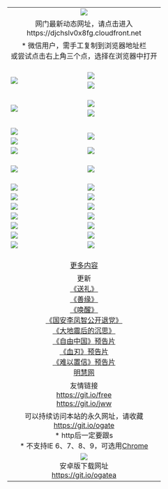 ﻿<table>
  <tr></tr>
  <tr><td colspan=2 align=center><img src="https://cloud.githubusercontent.com/assets/11880933/13434984/f430fae2-e012-11e5-814f-c2df1e82b247.jpg" /></td></tr>
  <tr><td colspan=2 align=center>网门最新动态网址，请点击进入
<br>https://djchslv0x8fg.cloudfront.net
    </td>
  </tr>
  <tr>
    <td colspan=2 align=center>* 微信用户，需手工复制到浏览器地址栏<br>或尝试点击右上角三个点，选择在浏览器中打开
    <!--br>* IE6打开动态网址须在选项中勾选TLS 1.0--></td>
  </tr>
  <tr height="20">
  <tr>
    <td rowspan=2><a href="https://djchslv0x8fg.cloudfront.net/ogUP.aspx?name=11DKC.mp4&list=11DKC" target="_blank"><img src="https://djchslv0x8fg.cloudfront.net/Up/11DKC1.jpg" /></a></td> 
    <td><div><a href="https://djchslv0x8fg.cloudfront.net/ogUP.aspx?name=LRWS.mp4&list=LRWS" target="_blank"><img src="https://djchslv0x8fg.cloudfront.net/Up/LRWS.jpg" /></a></td>
   </tr>
  <tr>
    <td><a href="https://djchslv0x8fg.cloudfront.net/ogNiceVedio.aspx" target="_blank"><img src="https://djchslv0x8fg.cloudfront.net/Up/11TGKDY.jpg" /></a></td>
  </tr>
  <tr height="20">
  <tr>
    <td rowspan=2><a href="https://djchslv0x8fg.cloudfront.net/ogUP.aspx?name=4EE/DJ.mp4&list=4EEDJ" target="_blank"><img src="https://djchslv0x8fg.cloudfront.net/Up/4EE/DJ140.jpg"/></a></td>
    <td><a href="https://djchslv0x8fg.cloudfront.net/ogUP.aspx?name=4EE/ZG.mp4&list=4EEZG" target="_blank"><img src="https://djchslv0x8fg.cloudfront.net/Up/4EE/ZG0.jpg"/></a></td>
    <!--td><a href="https://djchslv0x8fg.cloudfront.net/ogUP.aspx?name=4EE/QQ.mp4&list=4EEQQ" target="_blank"><img src="https://djchslv0x8fg.cloudfront.net/Up/4EE/QQ0.jpg"/></a></td>
    <td><a href="https://djchslv0x8fg.cloudfront.net/ogUP.aspx?name=4EE/HQ.mp4&list=4EEHQ" target="_blank"><img src="https://djchslv0x8fg.cloudfront.net/Up/4EE/HQ0.jpg"/></a></td-->
  </tr>
  <tr>
    <td><a href="https://djchslv0x8fg.cloudfront.net/onCO.aspx?list=XWPL&mode=m" target="_blank"><img src="https://djchslv0x8fg.cloudfront.net/Up/0WZTT.jpg" /></a></td> 
  </tr>
  <tr height="20">
  <tr>
    <td><a href="https://djchslv0x8fg.cloudfront.net/ogUP.aspx?name=JQR.mp4&count=2" target="_blank"><img src="https://djchslv0x8fg.cloudfront.net/Up/JQR.jpg" /></a></td>   
    <td rowspan=2><a href="https://djchslv0x8fg.cloudfront.net/ogUP.aspx?name=JP.mp4&count=9" target="_blank"><img src="https://djchslv0x8fg.cloudfront.net/Up/JP.jpg" /></td>
  </tr>
  <tr>
    <td><a href="https://djchslv0x8fg.cloudfront.net/ogUP.aspx?name=WH.mp4" target="_blank"><img src="https://djchslv0x8fg.cloudfront.net/Up/WH.jpg" /></a></td>
  </tr>
  <tr>
    <td><a href="https://djchslv0x8fg.cloudfront.net/ogUP.aspx?name=SSZJ.mp4&list=SSZJ" target="_blank"><img src="https://djchslv0x8fg.cloudfront.net/Up/SSZJ.jpg" /></a></td>
    <td><a href="https://djchslv0x8fg.cloudfront.net/ogUP.aspx?name=WLSH.mp4&count=2" target="_blank"><img src="https://djchslv0x8fg.cloudfront.net/Up/WLSH.jpg" /></a</td>
  </tr>
  <tr height="20">
  <tr>
    <td><a href="https://djchslv0x8fg.cloudfront.net/ogUP.aspx?name=ZY.mp4&count=2015|16" target="_blank"><img src="https://djchslv0x8fg.cloudfront.net/Up/ZY.jpg" /></a</td>
    <td><a href="https://djchslv0x8fg.cloudfront.net/ogUP.aspx?name=XTFY.mp4&count=B|2,A|24" target="_blank"><img src="https://djchslv0x8fg.cloudfront.net/Up/XTFY.jpg" /></a></td>
  </tr>
  <tr height="20">
  </tr>
  <!--tr>
    <td><a href="https://djchslv0x8fg.cloudfront.net/ogUP.aspx?name=4EE/GX.mp4&list=4EEGX" target="_blank"><img src="https://djchslv0x8fg.cloudfront.net/Up/4EE/GX0.jpg"/></a></td>
    <td><a href="https://djchslv0x8fg.cloudfront.net/ogUP.aspx?name=4EE/HD.mp4&list=4EEHD" target="_blank"><img src="https://djchslv0x8fg.cloudfront.net/Up/4EE/HD0.jpg"/></a></td>
  </tr>
  <tr>
    <td><a href="https://djchslv0x8fg.cloudfront.net/ogUP.aspx?name=4EE/TX.mp4&list=4EETX" target="_blank"><img src="https://djchslv0x8fg.cloudfront.net/Up/4EE/TX0.jpg"/></a></td>
    <td><a href="https://djchslv0x8fg.cloudfront.net/ogUP.aspx?name=4EE/WZ.mp4&list=4EEWZ" target="_blank"><img src="https://djchslv0x8fg.cloudfront.net/Up/4EE/WZ0.jpg"/></a></td>
  </tr-->
  <tr>
    <td><a href="https://djchslv0x8fg.cloudfront.net/onUP.aspx?name=https://du172fz170yac.cloudfront.net/" target="_blank"><img src="https://djchslv0x8fg.cloudfront.net/Up/0DTW.jpg"/></a></td>
    <td><a href="https://djchslv0x8fg.cloudfront.net/onUP.aspx?name=https://d240ns8up8earz.cloudfront.net/acenter/" target="_blank"><img src="https://djchslv0x8fg.cloudfront.net/Up/0TDW.jpg" /></a></td>
  </tr>
  <tr>
    <td><a href="https://djchslv0x8fg.cloudfront.net/onUP.aspx?name=https://d4508d6vomz2p.cloudfront.net/gb/nsc413.htm" target="_blank"><img src="https://djchslv0x8fg.cloudfront.net/Up/0DJY.jpg" /></a></td>
    <td><a href="https://djchslv0x8fg.cloudfront.net/onUP.aspx?name=https://d4apjbhkuxer1.cloudfront.net/xtr/gb/prog204.html" target="_blank"><img src="https://djchslv0x8fg.cloudfront.net/Up/0XTR.jpg" /></a></td>
  </tr>
  <tr>
    <td><a href="https://djchslv0x8fg.cloudfront.net/onUP.aspx?name=https://d3aj00iefsmfgc.cloudfront.net/" target="_blank"><img src="https://djchslv0x8fg.cloudfront.net/Up/0MHW.jpg" /></a></td>
    <td><a href="https://djchslv0x8fg.cloudfront.net/onUP.aspx?name=https://d20wz7qt14x5d2.cloudfront.net/" target="_blank"><img src="https://djchslv0x8fg.cloudfront.net/Up/0ZJW.jpg" /></a></td>
  </tr>
  <tr>
    <td><a href="https://djchslv0x8fg.cloudfront.net/ogUP.aspx?name=0FG.zip" target="_blank"><img src="https://djchslv0x8fg.cloudfront.net/Up/0FG.jpg" /></a></td>
    <td><a href="https://djchslv0x8fg.cloudfront.net/ogUP.aspx?name=0FGA.apk" target="_blank"><img src="https://djchslv0x8fg.cloudfront.net/Up/0FGA.jpg" /></a></td>
  </tr>
  <tr>
    <td><a href="https://djchslv0x8fg.cloudfront.net/ogUP.aspx?name=0U.zip" target="_blank"><img src="https://djchslv0x8fg.cloudfront.net/Up/0U.jpg" /></a></td>
    <td><a href="https://djchslv0x8fg.cloudfront.net/ogUP.aspx?name=0UA.apk" target="_blank"><img src="https://djchslv0x8fg.cloudfront.net/Up/0UA.jpg" /></a></td>
  </tr>
  <tr>
    <td><a href="https://djchslv0x8fg.cloudfront.net/ogUP.aspx?name=0iPPOTV.zip" target="_blank"><img src="https://djchslv0x8fg.cloudfront.net/Up/0iPPOTV.jpg" /></a></td>
    <td><a href="https://djchslv0x8fg.cloudfront.net/ogUP.aspx?name=0iNTD.apk" target="_blank"><img src="https://djchslv0x8fg.cloudfront.net/Up/0iNTD.jpg" /></a></td>
  </tr>
  <!--tr>
    <td><a href="https://djchslv0x8fg.cloudfront.net/ogNice.aspx" target="_blank"><img src="https://djchslv0x8fg.cloudfront.net/Up/0WCYY.jpg" /></a></td>
    <td><a href="https://djchslv0x8fg.cloudfront.net/onCO.aspx?list=XWPL&mode=m" target="_blank"><img src="https://djchslv0x8fg.cloudfront.net/Up/0WZTT.jpg" /></a></td> 
  </tr-->
  <tr>
    <td><a href="https://djchslv0x8fg.cloudfront.net/ogDY.aspx" target="_blank"><img src="https://djchslv0x8fg.cloudfront.net/Up/0FK.jpg" /></a></td>
    <td><a href="https://djchslv0x8fg.cloudfront.net/ogST.aspx" target="_blank"><img src="https://djchslv0x8fg.cloudfront.net/Up/0ST.jpg" /></a></td> 
  </tr>
  <tr height="20">
  <tr>
    <td colspan=2 align=center><a href="https://djchslv0x8fg.cloudfront.net/ogNice.aspx">更多内容</a>
    </td>
  </tr>
  <tr>
    <td colspan=2 align=center>更新<br>
      <a href="https://djchslv0x8fg.cloudfront.net/ogUP.aspx?name=4ESL.mp4" target="_blank">《送礼》</a><br>
      <a href="https://djchslv0x8fg.cloudfront.net/ogUP.aspx?name=4ESY.mp4" target="_blank">《善缘》</a><br>
      <a href="https://djchslv0x8fg.cloudfront.net/ogUP.aspx?name=4EHX.mp4" target="_blank">《唤醒》</a><br>
      <a href="https://djchslv0x8fg.cloudfront.net/ogUP.aspx?name=4LFZ.mp4" target="_blank">《国安李凤智公开退党》</a><br>
      <a href="https://djchslv0x8fg.cloudfront.net/ogUP.aspx?name=4DDZHDCS.mp4" target="_blank">《大地震后的沉思》</a><br>
      <a href="https://djchslv0x8fg.cloudfront.net/ogUP.aspx?name=11ZYZG0.mp4" target="_blank">《自由中国》预告片</a><br>
      <a href="https://djchslv0x8fg.cloudfront.net/ogUP.aspx?name=11XR.mp4" target="_blank">《血刃》预告片</a><br>
      <a href="https://djchslv0x8fg.cloudfront.net/ogUP.aspx?name=11NYZX.mp4&count=2" target="_blank">《难以置信》预告片</a><br>
      <a href="https://djchslv0x8fg.cloudfront.net/onUP.aspx?name=https://www.minghui.org/" target="_blank">明慧网</a>
    </td>
  </tr>
  <tr>
    <td colspan=2 align=center>友情链接<br>
      <a href="https://git.io/free" target="_blank">https://git.io/free</a><br>
      <a href="https://git.io/jww" target="_blank">https://git.io/jww</a>
    </td>
  </tr>
  <tr>
    <td colspan=2 align=center>可以持续访问本站的永久网址，请收藏<br/><a href="https://git.io/ogate" target="_blank">https://git.io/ogate</a><br/>* http后一定要跟s<br/>* 不支持IE 6、7、8、9，可选用<a href="https://djchslv0x8fg.cloudfront.net/ogUP.aspx?name=0ChromePortable.zip">Chrome</a></td>
  </tr>
  <tr>
    <td colspan=2 align=center><a href="https://djchslv0x8fg.cloudfront.net/ogUP.aspx?name=0oGate.apk" target="_blank"><img src="https://cloud.githubusercontent.com/assets/11880933/13720399/75e143ee-e842-11e5-9f0a-1421f423c80f.jpg" /></a><br>安卓版下载网址<br><a href="https://git.io/ogatea">https://git.io/ogatea</a></td>
  </tr>
  <!--tr>
    <td colspan=2 align=center>可能失效的动态网址
    </td>
  </tr-->
</table>
